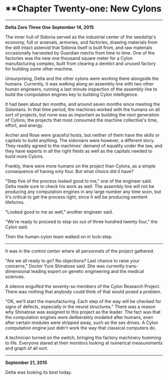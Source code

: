 # **Chapter Twenty-one: New Cylons

***
**Delta Zero Three One**
**September 14, 2015**

The inner hull of Sidonia served as the industrial center of the seedship's economy, full or arsenals, armories, and factories, drawing materials from the still intact asteroid that Sidonia itself is built from, and raw materials occasionally harvested by Guardian mechs from time to time. One of the factories was the new one thousand square meter for  a Cylon manufacturing complex, built from clearing a derelict and unused factory for building some other machine.

Unsurprising, Delta and the other cylons were working there alongside the humans. Currently, it was walking along an assembly line with two other human engineers, running a last minute inspection of the assembly line to build the computation engines key to building Cylon intelligence.

It had been about ten months, and around seven months since meeting the Sidonians. In that time period, the machines worked with the humans on all sort of projects, but none was as important as building the next generation of Cylons, the projects that most consumed the machine collective's time, effort, and energy.

Archer and Rose were graceful hosts, but neither of them have the skills or capitals to build anything. The sidonians were however, a different story. They readily agreed to the machines' demand of equality under the law, and they have experts in all the right fields as well as the capitals needed to build more Cylons.

Frankly, there were more humans on the project than Cylons, as a simple consequence of having only four. But what choice did it have?

"Step five of the process looked good to me," one of the engineer said. Delta made sure to check his work as well. The assembly line will not be producing any computation engines in any large number any time soon, but it's critical to get the process right, since it will be producing sentient lifeforms.

"Looked good to me as well," another engineer said.

"We're ready to proceed to step six out of three hundred twenty four," the Cylon said.

Then the human-cylon team walked on in lock-step.

***

It was in the control center where all personnels of the project gathered.

"Are we all ready to go? No objections? Last chance to raise your concerns," Doctor Yure Shinatose said. She was currently trans-dimensional leading expert on genetic engineering and the medical sciences.

A silence engulfed the seventy-so members of the Cylon Research Project. There was nothing that anybody could think of that would posed a problem.

"OK, we'll start the manufacturing. Each step of the way will be checked for signs of defects, especially in the neural structures." There was a reason why Shinatose was assigned to this project as the leader. The fact was that the computation engines were deliberately modeled after humans, even after certain modules were stripped away, such as the sex drives. A Cylon computation engine just didn't work the way that classical computers do.

A technician turned on the switch, bringing the factory machinery humming to life. Everyone stared at their monitors looking at numerical measurements and graph of all sort.

***
**September 21, 2015**

Delta was looking its best today.
